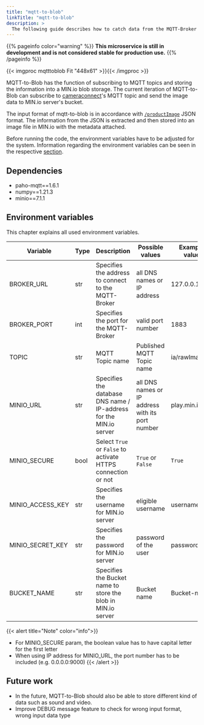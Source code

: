 ```yaml
---
title: "mqtt-to-blob"
linkTitle: "mqtt-to-blob"
description: >
  The following guide describes how to catch data from the MQTT-Broker and push them to the MIN.io blob storage
---
```

{{% pageinfo color="warning" %}}
**This microservice is still in development and is not considered stable for production use.**
{{% /pageinfo %}}

{{< imgproc mqtttoblob Fit "448x61" >}}{{< /imgproc >}}

MQTT-to-Blob has the function of subscribing to MQTT topics and storing the information into a MIN.io blob storage. The current iteration of MQTT-to-Blob can subscribe to [cameraconnect](/docs/developers/factorycube-edge/cameraconnect)'s MQTT topic and send the image data to MIN.io server's bucket.

The input format of mqtt-to-blob is in accordance with [```/productImage```](/docs/concepts/mqtt/#productimage) JSON format. The information from the JSON is extracted and then stored into an image file in MIN.io with the metadata attached.

Before running the code, the environment variables have to be adjusted for the system. Information regarding the environment variables can be seen in the respective [section](#environment-variables).

## Dependencies

- paho-mqtt==1.6.1
- numpy==1.21.3
- minio==7.1.1

## Environment variables

This chapter explains all used environment variables.

| Variable | Type | Description | Possible values | Example value |
|----|----|----|----|----|
| BROKER_URL | str | Specifies the address to connect to the MQTT-Broker | all DNS names or IP address | 127.0.0.1 |
| BROKER_PORT| int | Specifies the port for the MQTT-Broker | valid port number | 1883 |
| TOPIC | str | MQTT Topic name | Published MQTT Topic name | ia/rawImage/# |
| MINIO_URL | str | Specifies the database DNS name / IP-address for the MIN.io server | all DNS names or IP address with its port number | play.min.io |
| MINIO_SECURE | bool | Select `True` or `False` to activate HTTPS connection or not | `True` or `False` | `True` |
| MINIO_ACCESS_KEY | str | Specifies the username for MIN.io server | eligible username | username |
| MINIO_SECRET_KEY | str | Specifies the password for MIN.io server | password of the user | password |
| BUCKET_NAME | str | Specifies the Bucket name to store the blob in MIN.io server | Bucket name | Bucket-name |

{{< alert title="Note" color="info">}}
- For MINIO_SECURE param, the boolean value has to have capital letter for the first letter
- When using IP address for MINIO_URL, the port number has to be included (e.g. 0.0.0.0:9000)
{{< /alert >}}


## Future work

- In the future, MQTT-to-Blob should also be able to store different kind of data such as sound and video.
- Improve DEBUG message feature to check for wrong input format, wrong input data type

